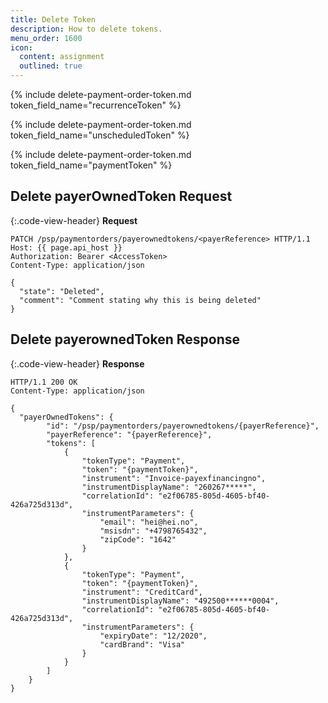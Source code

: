 ```yaml
---
title: Delete Token
description: How to delete tokens.
menu_order: 1600
icon:
  content: assignment
  outlined: true
---
```


{% include delete-payment-order-token.md token_field_name="recurrenceToken" %}

{% include delete-payment-order-token.md token_field_name="unscheduledToken" %}

{% include delete-payment-order-token.md token_field_name="paymentToken" %}

## Delete payerOwnedToken Request

{:.code-view-header}
**Request**

```http
PATCH /psp/paymentorders/payerownedtokens/<payerReference> HTTP/1.1
Host: {{ page.api_host }}
Authorization: Bearer <AccessToken>
Content-Type: application/json

{
  "state": "Deleted",
  "comment": "Comment stating why this is being deleted"
}
```

## Delete payerownedToken Response

{:.code-view-header}
**Response**

```http
HTTP/1.1 200 OK
Content-Type: application/json

{
  "payerOwnedTokens": {
        "id": "/psp/paymentorders/payerownedtokens/{payerReference}",
        "payerReference": "{payerReference}",
        "tokens": [
            {
                "tokenType": "Payment",
                "token": "{paymentToken}",
                "instrument": "Invoice-payexfinancingno",
                "instrumentDisplayName": "260267*****",
                "correlationId": "e2f06785-805d-4605-bf40-426a725d313d",
                "instrumentParameters": {
                    "email": "hei@hei.no",
                    "msisdn": "+4798765432",
                    "zipCode": "1642"
                }
            },
            {
                "tokenType": "Payment",
                "token": "{paymentToken}",
                "instrument": "CreditCard",
                "instrumentDisplayName": "492500******0004",
                "correlationId": "e2f06785-805d-4605-bf40-426a725d313d",
                "instrumentParameters": {
                    "expiryDate": "12/2020",
                    "cardBrand": "Visa"
                }
            }
        ]
    }
}
```
